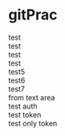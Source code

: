 # gitPrac
test  
test  
test  
test  
test5  
test6  
test7  
from text area  
test auth  
test token  
test only token